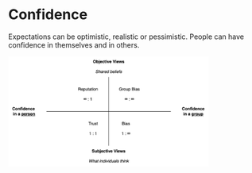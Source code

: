 # Confidence

Expectations can be optimistic, realistic or pessimistic. People can have confidence in themselves and in others.



<img src="../img/quadrants-trust-reputation.png" alt="quadrants-trust-reputation" style="width:80%;" />